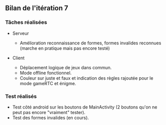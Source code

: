 ## Bilan de l'itération 7

### Tâches réalisées

* Serveur
  * Amélioration reconnaissance de formes, formes invalides reconnues (marche en pratique mais pas encore testé)
  
* Client
  * Déplacement logique de jeux dans commun.
  * Mode offline fonctionnel.
  * Couleur sur juste et faux et indication des règles rajoutée pour le mode gameRTC et énigme.
 
### Test réalisés

* Test côté android sur les boutons de MainActivity (2 boutons qu'on ne peut pas encore "vraiment" tester).
* Test des formes invalides (en cours).
